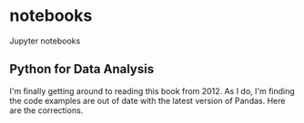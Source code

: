 # notebooks
Jupyter notebooks

## Python for Data Analysis
I'm finally getting around to reading this book from 2012. As I do, I'm finding the 
code examples are out of date with the latest version of Pandas. Here are the 
corrections.
